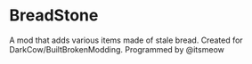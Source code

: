 # BreadStone
A mod that adds various items made of stale bread. Created for DarkCow/BuiltBrokenModding.
Programmed by @itsmeow
